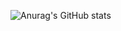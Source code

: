 ![Anurag's GitHub stats](https://github-readme-stats.vercel.app/api?username=JangYunSeong&theme=cobalt&show_icons=true)
